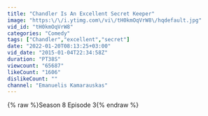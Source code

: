 ```yaml
---
title: "Chandler Is An Excellent Secret Keeper"
image: "https:\/\/i.ytimg.com\/vi\/tH0kmOqVrW8\/hqdefault.jpg"
vid_id: "tH0kmOqVrW8"
categories: "Comedy"
tags: ["Chandler","excellent","secret"]
date: "2022-01-20T08:13:25+03:00"
vid_date: "2015-01-04T22:34:58Z"
duration: "PT38S"
viewcount: "65687"
likeCount: "1606"
dislikeCount: ""
channel: "Emanuelis Kamarauskas"
---
```

{% raw %}Season 8 Episode 3{% endraw %}
